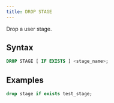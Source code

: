 ```yaml
---
title: DROP STAGE
---
```


Drop a user stage.

## Syntax

```sql
DROP STAGE [ IF EXISTS ] <stage_name>;
```

## Examples

```sql title='mysql>'
drop stage if exists test_stage;
```
